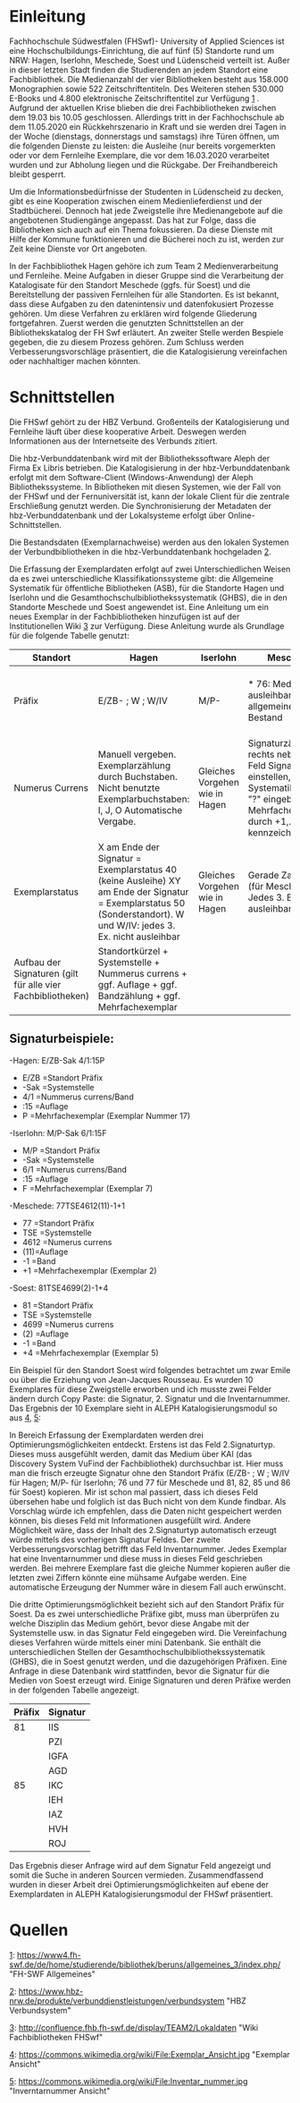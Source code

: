 # Einleitung
Fachhochschule Südwestfalen (FHSwf)- University of Applied Sciences ist eine Hochschulbildungs-Einrichtung, die auf fünf (5) Standorte rund um NRW: Hagen, Iserlohn, Meschede, Soest und Lüdenscheid verteilt ist. Außer in dieser letzten Stadt finden die Studierenden an jedem Standort eine Fachbibliothek. Die Medienanzahl der vier Bibliotheken besteht aus 158.000 Monographien sowie 522 Zeitschriftentiteln. Des Weiteren stehen 530.000 E-Books und 4.800 elektronische Zeitschriftentitel zur Verfügung [1] . Aufgrund der aktuellen Krise blieben die drei Fachbibliotheken zwischen dem 19.03 bis 10.05 geschlossen.  Allerdings tritt in der Fachhochschule ab dem 11.05.2020 ein Rückkehrszenario in Kraft und sie werden drei Tagen in der Woche (dienstags, donnerstags und samstags) ihre Türen öffnen, um die folgenden Dienste zu leisten: die Ausleihe (nur bereits vorgemerkten oder vor dem Fernleihe Exemplare, die vor dem 16.03.2020 verarbeitet wurden und zur Abholung liegen und die Rückgabe. Der Freihandbereich bleibt gesperrt.

Um die Informationsbedürfnisse der Studenten in Lüdenscheid zu decken, gibt es eine Kooperation zwischen einem Medienlieferdienst und der Stadtbücherei. Dennoch hat jede Zweigstelle ihre Medienangebote auf die angebotenen Studiengänge angepasst. Das hat zur Folge, dass die Bibliotheken sich auch auf ein Thema fokussieren. Da diese Dienste mit Hilfe der Kommune funktionieren und die Bücherei noch zu ist, werden zur Zeit keine Dienste vor Ort angeboten. 

In der Fachbibliothek Hagen gehöre ich zum Team 2 Medienverarbeitung und Fernleihe. Meine Aufgaben in dieser Gruppe sind die Verarbeitung der Katalogisate für den Standort Meschede (ggfs. für Soest) und die Bereitstellung der passiven Fernleihen für alle Standorten. Es ist bekannt, dass diese Aufgaben zu den datenintensiv und datenfokusiert Prozesse gehören. Um diese Verfahren zu erklären wird folgende Gliederung fortgefahren. Zuerst werden die genutzten Schnittstellen an der Bibliothekskatalog der FH Swf erläutert. An zweiter Stelle werden Bespiele gegeben, die zu diesem Prozess gehören. Zum Schluss werden Verbesserungsvorschläge präsentiert, die die Katalogisierung vereinfachen oder nachhaltiger machen könnten.

# Schnittstellen
Die FHSwf gehört zu der HBZ Verbund. Großenteils der Katalogisierung und Fernleihe läuft über diese kooperative Arbeit. Deswegen werden Informationen aus der Internetseite des Verbunds zitiert.

Die hbz-Verbunddatenbank wird mit der Bibliothekssoftware Aleph der Firma Ex Libris betrieben. Die Katalogisierung in der hbz-Verbunddatenbank erfolgt mit dem Software-Client (Windows-Anwendung) der Aleph Bibliothekssysteme. In Bibliotheken mit diesen Systemen, wie der Fall von der FHSwf und der Fernuniversität ist, kann der lokale Client für die zentrale Erschließung genutzt werden. Die Synchronisierung der Metadaten der hbz-Verbunddatenbank und der Lokalsysteme erfolgt über Online-Schnittstellen. 

Die Bestandsdaten (Exemplarnachweise) werden aus den lokalen Systemen der Verbundbibliotheken in die hbz-Verbunddatenbank hochgeladen [2].

Die Erfassung der Exemplardaten erfolgt auf zwei Unterschiedlichen Weisen da es zwei unterschiedliche Klassifikationssysteme gibt: die Allgemeine Systematik für öffentliche Bibliotheken (ASB), für die Standorte Hagen und Iserlohn und die Gesamthochschulbibliothekssystematik (GHBS), die in den Standorte Meschede und Soest angewendet ist. Eine Anleitung um ein neues Exemplar in der Fachbibliotheken hinzufügen ist auf der Institutionellen Wiki [3] zur Verfügung. Diese Anleitung wurde als Grundlage für die folgende Tabelle genutzt:

|Standort       |	Hagen            |	Iserlohn      |	Meschede                  |	Soest                            |
|---------------|------------------|--------------- |----------------------------|----------------------------------|
|Präfix         |	 E/ZB- ; W ; W/IV| 	M/P-	        | * 76: Medium nicht ausleihbar  * 77: allgemeiner Bestand	 | * 80/81/ = Maschinenbau, E-Technik  * 84/85= Agrarwiss., Frühpädagogik.|
|Numerus Currens|	Manuell vergeben. Exemplarzählung durch Buchstaben. Nicht benutzte Exemplarbuchstaben: I, J, O	Automatische Vergabe.| Gleiches Vorgehen wie in Hagen | Signaturzähler "i" rechts neben dem Feld Signatur einstellen, hinter die Systematikgruppe "?" eingeben.  * Mehrfachexemplare durch +1,... kennzeichnen| Gleiches Vorgehen wie in Meschede|
|Exemplarstatus| X am Ende der Signatur = Exemplarstatus 40 (keine Ausleihe) XY am Ende der Signatur = Exemplarstatus 50 (Sonderstandort). W und W/IV: jedes 3. Ex. nicht ausleihbar|  Gleiches Vorgehen wie in Hagen   | Gerade Zahlen = 78 (für Meschede). Jedes 3. Ex. nicht ausleihbar. |86 (für Soest) = Sonderstandort|
|Aufbau der Signaturen (gilt für alle vier Fachbibliotheken)| Standortkürzel + Systemstelle + Nummerus currens + ggf. Auflage + ggf. Bandzählung + ggf. Mehrfachexemplar |

## Signaturbeispiele: 
-Hagen: E/ZB-Sak 4/1:15P
  * E/ZB =Standort Präfix
  * -Sak =Systemstelle 
  * 4/1 =Nummerus currens/Band
  * :15 =Auflage
  * P =Mehrfachexemplar (Exemplar Nummer 17)
  
-Iserlohn: M/P-Sak 6/1:15F
  * M/P =Standort Präfix
  * -Sak =Systemstelle 
  * 6/1 =Numerus currens/Band
  * :15 =Auflage 
  * F =Mehrfachexemplar (Exemplar 7)

-Meschede: 77TSE4612(11)-1+1 
  * 77 =Standort Präfix
  * TSE =Systemstelle 
  * 4612 =Numerus currens
  * (11)=Auflage
  * -1 =Band
  * +1 =Mehrfachexemplar (Exemplar 2)

-Soest: 81TSE4699(2)-1+4 
  * 81 =Standort Präfix
  * TSE =Systemstelle 
  * 4699	 =Numerus currens
  * (2) =Auflage
  * -1 =Band
  * +4 =Mehrfachexemplar (Exemplar 5)

Ein Beispiel für den Standort Soest wird folgendes betrachtet um zwar Emile ou über die Erziehung von  Jean-Jacques Rousseau. Es wurden 10 Exemplares für diese Zweigstelle erworben und ich musste zwei Felder ändern durch Copy Paste: die Signatur, 2. Signatur und die Inventarnummer. Das Ergebnis der 10 Exemplare sieht in ALEPH Katalogisierungsmodul so aus [4], [5]:

In Bereich Erfassung der Exemplardaten werden drei Optimierungsmöglichkeiten entdeckt. Erstens ist das Feld 2.Signaturtyp. Dieses muss ausgefühlt werden, damit das Medium über KAI (das Discovery System VuFind der Fachbibliothek) durchsuchbar ist. Hier muss man die frisch erzeugte Signatur ohne den Standort Präfix  (E/ZB- ; W ; W/IV für Hagen; M/P- für Iserlohn; 76 und 77 für Meschede und 81, 82, 85 und 86 für Soest) kopieren. Mir ist schon mal passiert, dass ich dieses Feld übersehen habe und folglich ist das Buch nicht von dem Kunde findbar. Als Vorschlag würde ich empfehlen, dass die Daten nicht gespeichert werden können, bis dieses Feld mit Informationen ausgefüllt wird. Andere Möglichkeit wäre, dass der Inhalt des 2.Signaturtyp automatisch erzeugt würde mittels des vorherigen Signatur Feldes.
Der zweite Verbesserungsvorschlag betrifft das Feld Inventarnummer. Jedes Exemplar hat eine Inventarnummer und diese muss in dieses Feld geschrieben werden. Bei mehrere Exemplare fast die gleiche Nummer kopieren außer die letzten zwei Ziffern könnte eine mühsame Aufgabe werden. Eine automatische Erzeugung der Nummer wäre in diesem Fall auch erwünscht.

Die dritte Optimierungsmöglichkeit bezieht sich auf den Standort Präfix für Soest.  Da es zwei unterschiedliche Präfixe gibt, muss man überprüfen zu welche Disziplin das Medium gehört, bevor diese Angabe mit der Systemstelle usw. in das Signatur Feld eingegeben wird. Die Vereinfachung dieses Verfahren würde mittels einer mini Datenbank. Sie enthält die unterschiedlichen Stellen der Gesamthochschulbibliothekssystematik (GHBS), die in Soest genutzt werden, und die dazugehörigen Präfixen. Eine Anfrage in diese Datenbank wird stattfinden, bevor die Signatur für die Medien von Soest erzeugt wird. Einige Signaturen und deren Präfixe werden in der folgenden Tabelle angezeigt.

|Präfix| Signatur|
|------|---------|
|81| IIS|
|  | PZI|
|  | IGFA|
|  | AGD|
|85| IKC|
| | IEH|
| | IAZ|
| | HVH|
| | ROJ|

Das Ergebnis dieser Anfrage wird auf dem Signatur Feld angezeigt und somit die Suche in anderen Sourcen vermieden.   Zusammendfassend wurden in dieser Arbeit drei Optimierungsmöglichkeiten auf ebene der Exemplardaten in ALEPH Katalogisierungsmodul der FHSwf präsentiert. 


[1]: https://www4.fh-swf.de/de/home/studierende/bibliothek/beruns/allgemeines_3/index.php/ "FH-SWF Allgemeines"
[2]: https://www.hbz-nrw.de/produkte/verbunddienstleistungen/verbundsystem "HBZ Verbundsystem"
[3]: http://confluence.fhb.fh-swf.de/display/TEAM2/Lokaldaten "Wiki Fachbibliotheken FHSwf"
[4]: https://commons.wikimedia.org/wiki/File:Exemplar_Ansicht.jpg "Exemplar Ansicht"
[5]: https://commons.wikimedia.org/wiki/File:Inventar_nummer.jpg "Inverntarnummer Ansicht"

# Quellen

[1](/lRn5oAsqQZWyghSrEmVmBQ): https://www4.fh-swf.de/de/home/studierende/bibliothek/beruns/allgemeines_3/index.php/ "FH-SWF Allgemeines"

[2](/gvrfnd38TaaqT9KToARxDA): https://www.hbz-nrw.de/produkte/verbunddienstleistungen/verbundsystem "HBZ Verbundsystem"

[3](/tutPOrUDTGGM7AW8zxoJjA): http://confluence.fhb.fh-swf.de/display/TEAM2/Lokaldaten "Wiki Fachbibliotheken FHSwf"

[4](/rhiV_FL_QpWFxQUgHWdBqQ): https://commons.wikimedia.org/wiki/File:Exemplar_Ansicht.jpg "Exemplar Ansicht"

[5](/Rl66lDa3QQatD0aKO5WpOA): https://commons.wikimedia.org/wiki/File:Inventar_nummer.jpg "Inverntarnummer Ansicht"

